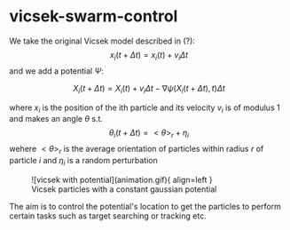 # vicsek-swarm-control

We take the original Vicsek model described in (?):
$$x_i(t + \Delta t) = x_i(t) + v_i \Delta t$$
and we add a potential $\Psi$:

$$X_i(t+\Delta t) = X_i(t) + v_i \Delta t -  \nabla \psi (X_i(t+\Delta t), t) \Delta t$$

where $x_i$ is the position of the ith particle and its velocity $v_i$ is of modulus 1 and makes an angle $\theta$ s.t. 
$$\theta_i(t + \Delta t) = <\theta>_r + \eta_i$$
wehere $<\theta>_r$ is the average orientation of particles within radius $r$ of particle $i$ and $\eta_i$ is a random perturbation

<figure markdown>
![vicsek with potential](animation.gif){ align=left }
<figcaption>Vicsek particles with a constant gaussian potential</figcaption>
</figure>

The aim is to control the potential's location to get the particles to perform certain tasks such as target searching or tracking etc.
